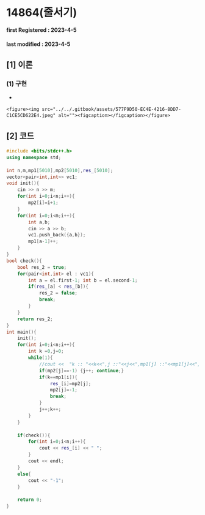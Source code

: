 # 14864(줄서기)

**first Registered : 2023-4-5**

#### last modified : **2023-4-5**

## \[1] 이론

### (1) 구현

*

    <figure><img src="../../.gitbook/assets/577F9D50-EC4E-4216-8DD7-C1CE5CD622E4.jpeg" alt=""><figcaption></figcaption></figure>

## \[2] 코드

```cpp
#include <bits/stdc++.h>
using namespace std;

int n,m,mp1[5010],mp2[5010],res_[5010];
vector<pair<int,int>> vc1;
void init(){
    cin >> n >> m;
    for(int i=0;i<n;i++){
        mp2[i]=i+1;
    }
    for(int i=0;i<m;i++){
        int a,b;
        cin >> a >> b;
        vc1.push_back({a,b});
        mp1[a-1]++;
    }
}
bool check(){
    bool res_2 = true;
    for(pair<int,int> el : vc1){
        int a = el.first-1; int b = el.second-1;
        if(res_[a] < res_[b]){
            res_2 = false;
            break;
        }
    }
    return res_2;
}
int main(){
    init();
    for(int i=0;i<n;i++){
        int k =0,j=0;
        while(1){
            //cout <<  "k :: "<<k<<",j ::"<<j<<",mp1[j] ::"<<mp1[j]<<",mp2[j] ::"<<mp2[j]<<endl;
            if(mp2[j]==-1) {j++; continue;}
            if(k==mp1[i]){
                res_[i]=mp2[j];
                mp2[j]=-1;
                break;
            }
            j++;k++;
        }  
    }
    
    if(check()){
        for(int i=0;i<n;i++){
            cout << res_[i] << " ";
        }
        cout << endl;
    }
    else{
        cout << "-1";
    }

    return 0;
}
```
